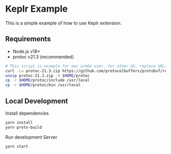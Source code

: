 # Keplr Example
This is a simple example of how to use Keplr extension. 

## Requirements
 - Node.js v18+
 - protoc v21.3 (recommended)
```bash
# This script is example for mac arm64 user. for other OS, replace URL(starts with https://..) to be matched with your OS from https://github.com/protocolbuffers/protobuf/releases/tag/v21.3
curl -Lo protoc-21.3.zip https://github.com/protocolbuffers/protobuf/releases/download/v21.3/protoc-21.3-osx-aarch_64.zip
unzip protoc-21.3.zip -d $HOME/protoc
cp -r $HOME/protoc/include /usr/local
cp -r $HOME/protoc/bin /usr/local
```

## Local Development

Install dependencies

```bash
yarn install
yarn proto-build
```

Run development Server
```bash
yarn start
```
